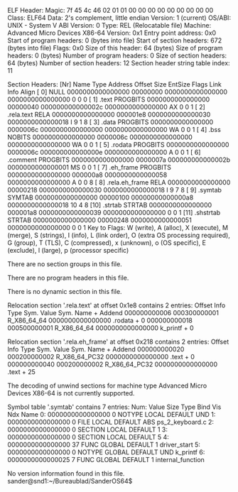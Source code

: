 ELF Header:
  Magic:   7f 45 4c 46 02 01 01 00 00 00 00 00 00 00 00 00 
  Class:                             ELF64
  Data:                              2's complement, little endian
  Version:                           1 (current)
  OS/ABI:                            UNIX - System V
  ABI Version:                       0
  Type:                              REL (Relocatable file)
  Machine:                           Advanced Micro Devices X86-64
  Version:                           0x1
  Entry point address:               0x0
  Start of program headers:          0 (bytes into file)
  Start of section headers:          672 (bytes into file)
  Flags:                             0x0
  Size of this header:               64 (bytes)
  Size of program headers:           0 (bytes)
  Number of program headers:         0
  Size of section headers:           64 (bytes)
  Number of section headers:         12
  Section header string table index: 11

Section Headers:
  [Nr] Name              Type             Address           Offset
       Size              EntSize          Flags  Link  Info  Align
  [ 0]                   NULL             0000000000000000  00000000
       0000000000000000  0000000000000000           0     0     0
  [ 1] .text             PROGBITS         0000000000000000  00000040
       000000000000002c  0000000000000000  AX       0     0     1
  [ 2] .rela.text        RELA             0000000000000000  000001e8
       0000000000000030  0000000000000018   I       9     1     8
  [ 3] .data             PROGBITS         0000000000000000  0000006c
       0000000000000000  0000000000000000  WA       0     0     1
  [ 4] .bss              NOBITS           0000000000000000  0000006c
       0000000000000000  0000000000000000  WA       0     0     1
  [ 5] .rodata           PROGBITS         0000000000000000  0000006c
       000000000000000e  0000000000000000   A       0     0     1
  [ 6] .comment          PROGBITS         0000000000000000  0000007a
       000000000000002b  0000000000000001  MS       0     0     1
  [ 7] .eh_frame         PROGBITS         0000000000000000  000000a8
       0000000000000058  0000000000000000   A       0     0     8
  [ 8] .rela.eh_frame    RELA             0000000000000000  00000218
       0000000000000030  0000000000000018   I       9     7     8
  [ 9] .symtab           SYMTAB           0000000000000000  00000100
       00000000000000a8  0000000000000018          10     4     8
  [10] .strtab           STRTAB           0000000000000000  000001a8
       0000000000000039  0000000000000000           0     0     1
  [11] .shstrtab         STRTAB           0000000000000000  00000248
       0000000000000051  0000000000000000           0     0     1
Key to Flags:
  W (write), A (alloc), X (execute), M (merge), S (strings), I (info),
  L (link order), O (extra OS processing required), G (group), T (TLS),
  C (compressed), x (unknown), o (OS specific), E (exclude),
  l (large), p (processor specific)

There are no section groups in this file.

There are no program headers in this file.

There is no dynamic section in this file.

Relocation section '.rela.text' at offset 0x1e8 contains 2 entries:
  Offset          Info           Type           Sym. Value    Sym. Name + Addend
000000000006  000300000001 R_X86_64_64       0000000000000000 .rodata + 0
000000000018  000500000001 R_X86_64_64       0000000000000000 k_printf + 0

Relocation section '.rela.eh_frame' at offset 0x218 contains 2 entries:
  Offset          Info           Type           Sym. Value    Sym. Name + Addend
000000000020  000200000002 R_X86_64_PC32     0000000000000000 .text + 0
000000000040  000200000002 R_X86_64_PC32     0000000000000000 .text + 25

The decoding of unwind sections for machine type Advanced Micro Devices X86-64 is not currently supported.

Symbol table '.symtab' contains 7 entries:
   Num:    Value          Size Type    Bind   Vis      Ndx Name
     0: 0000000000000000     0 NOTYPE  LOCAL  DEFAULT  UND 
     1: 0000000000000000     0 FILE    LOCAL  DEFAULT  ABS ps_2_keyboard.c
     2: 0000000000000000     0 SECTION LOCAL  DEFAULT    1 
     3: 0000000000000000     0 SECTION LOCAL  DEFAULT    5 
     4: 0000000000000000    37 FUNC    GLOBAL DEFAULT    1 driver_start
     5: 0000000000000000     0 NOTYPE  GLOBAL DEFAULT  UND k_printf
     6: 0000000000000025     7 FUNC    GLOBAL DEFAULT    1 internal_function

No version information found in this file.
sander@snd1:~/Bureaublad/SanderOS64$ 